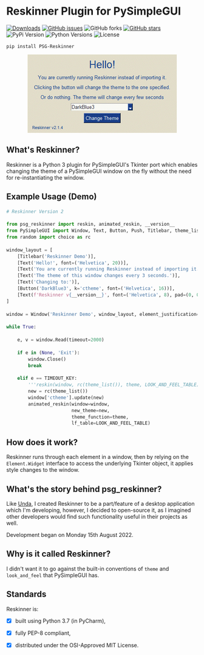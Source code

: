 # Reskinner Plugin for PySimpleGUI

[![Downloads](https://static.pepy.tech/personalized-badge/psg-reskinner?period=total&units=international_system&left_color=grey&right_color=green&left_text=Downloads)](https://pepy.tech/project/psg-reskinner)
[![GitHub issues](https://img.shields.io/github/issues/definite-d/psg_reskinner)](https://github.com/definite-d/psg_reskinner/issues)
![GitHub forks](https://img.shields.io/github/forks/definite-d/psg_reskinner?logo=github&style=flat)
[![GitHub stars](https://img.shields.io/github/stars/definite-d/psg_reskinner)](https://github.com/definite-d/psg_reskinner/stargazers)
![PyPi Version](https://img.shields.io/pypi/v/psg-reskinner?style=flat)
![Python Versions](https://img.shields.io/pypi/pyversions/psg-reskinner.svg?style=flat&logo=python])
![License](https://img.shields.io/pypi/l/psg-reskinner.svg?style=flat&version=latest)

````shell
pip install PSG-Reskinner
````

<p align="center"> 
    <img src="https://github.com/definite-d/psg_reskinner/blob/main/res/demo.gif">
</p>

## What's Reskinner?
Reskinner is a Python 3 plugin for PySimpleGUI's Tkinter port which enables changing the theme of a PySimpleGUI window on the fly without the need for re-instantiating the window.

## Example Usage (Demo)

```python
# Reskinner Version 2

from psg_reskinner import reskin, animated_reskin, __version__
from PySimpleGUI import Window, Text, Button, Push, Titlebar, theme_list, theme, LOOK_AND_FEEL_TABLE, TIMEOUT_KEY
from random import choice as rc

window_layout = [
    [Titlebar('Reskinner Demo')],
    [Text('Hello!', font=('Helvetica', 20))],
    [Text('You are currently running Reskinner instead of importing it.')],
    [Text('The theme of this window changes every 3 seconds.')],
    [Text('Changing to:')],
    [Button('DarkBlue3', k='ctheme', font=('Helvetica', 16))],
    [Text(f'Reskinner v{__version__}', font=('Helvetica', 8), pad=(0, 0)), Push()],
]

window = Window('Reskinner Demo', window_layout, element_justification='center')

while True:

    e, v = window.Read(timeout=2000)

    if e in (None, 'Exit'):
        window.Close()
        break

    elif e == TIMEOUT_KEY:
        '''reskin(window, rc(theme_list()), theme, LOOK_AND_FEEL_TABLE)'''
        new = rc(theme_list())
        window['ctheme'].update(new)
        animated_reskin(window=window,
                        new_theme=new,
                        theme_function=theme,
                        lf_table=LOOK_AND_FEEL_TABLE)
``` 

## How does it work?

Reskinner runs through each element in a window, then by relying on the `Element.Widget` interface to access the underlying Tkinter object, it applies style changes to the window.

## What's the story behind psg_reskinner?
Like [Unda](https://github.com/definite-d/unda), I created Reskinner to be a part/feature of a desktop application which I'm developing, however, I decided to open-source it, as I imagined other developers would find such functionality useful in their projects as well.

Development began on Monday 15th August 2022.

## Why is it called Reskinner?
I didn't want it to go against the built-in conventions of `theme` and `look_and_feel` that PySimpleGUI has.

## Standards
Reskinner is:

 - [X] built using Python 3.7 (in PyCharm),

 - [X] fully PEP-8 compliant,

 - [X] distributed under the OSI-Approved MIT License.
